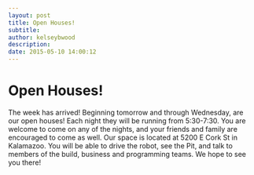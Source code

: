 ```yaml
---
layout: post
title: Open Houses!
subtitle:
author: kelseybwood
description:
date: 2015-05-10 14:00:12
---
```


# Open Houses!

The week has arrived! Beginning tomorrow and through Wednesday, are our open houses! Each night they will be running from 5:30-7:30. You are welcome to come on any of the nights, and your friends and family are encouraged to come as well. Our space is located at 5200 E Cork St in Kalamazoo. You will be able to drive the robot, see the Pit, and talk to members of the build, business and programming teams. We hope to see you there!
